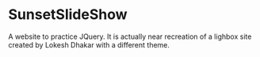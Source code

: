 # SunsetSlideShow
 A website to practice JQuery.  It is actually near recreation of a lighbox site created by Lokesh Dhakar with a different theme.
